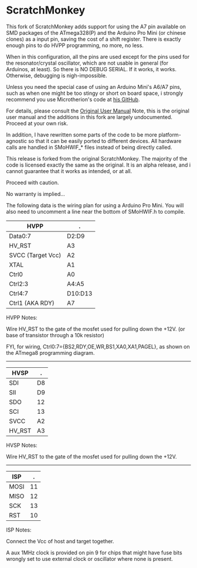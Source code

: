 ScratchMonkey
=============
This fork of ScratchMonkey adds support for using the A7 pin available on SMD packages of the ATmega328(P) and the Arduino Pro Mini (or chinese clones) as a input pin, saving the cost of a shift register. There is exactly enough pins to do HVPP programming, no more, no less.

When in this configuration, all the pins are used except for the pins used for the resonator/crystal oscillator, which are not usable in general (for Arduinos, at least). So there is NO DEBUG SERIAL. If it works, it works. Otherwise, debugging is nigh-impossible.

Unless you need the special case of using an Arduino Mini's A6/A7 pins, such as when one might be too stingy or short on board space, i strongly recommend you use Microtherion's code at [his GitHub](https://github.com/microtherion/ScratchMonkey).

For details, please consult the [Original User Manual](http://microtherion.github.com/ScratchMonkey/) Note, this is the original user manual and the additions in this fork are largely undocumented. Proceed at your own risk.

In addition, I have rewritten some parts of the code to be more platform-agnostic so that it can be easily ported to different devices. All hardware calls are handled in SMoHWIF_* files instead of being directly called.

This release is forked from the original ScratchMonkey.
The majority of the code is licensed exactly the same as the original.
It is an alpha release, and i cannot guarantee that it works as intended, or at all.

Proceed with caution.

No warranty is implied...

The following data is the wiring plan for using a Arduino Pro Mini. You will also need to uncomment a line near the bottom of SMoHWIF.h to compile.

HVPP|.
----|----
Data0:7 | D2:D9 |
HV_RST | A3
SVCC (Target Vcc) | A2
XTAL | A1
Ctrl0 | A0
Ctrl2:3 |A4:A5
Ctrl4:7 | D10:D13
Ctrl1 (AKA RDY) | A7

HVPP Notes:

Wire HV_RST to the gate of the mosfet used for pulling down the +12V. (or base of transistor through a 10k resistor)

FYI, for wiring, Ctrl0:7={BS2,RDY,OE,WR,BS1,XA0,XA1,PAGEL}, as shown on the ATmega8 programming diagram.

-------------------------------------------------------

HVSP|.
----|----
SDI | D8
SII | D9
SDO | 12
SCI | 13
SVCC | A2
HV_RST | A3
HVSP Notes:

Wire HV_RST to the gate of the mosfet used for pulling down the +12V.

-------------------------------------------------------

ISP|.
----|----
MOSI | 11
MISO | 12
SCK | 13
RST | 10

ISP Notes:

Connect the Vcc of host and target together. 

A aux 1MHz clock is provided on pin 9 for chips that might have fuse bits wrongly set to use external clock or oscillator where none is present.
